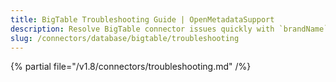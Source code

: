 ```yaml
---
title: BigTable Troubleshooting Guide | OpenMetadataSupport
description: Resolve BigTable connector issues quickly with `brandName`'scomprehensive troubleshooting guide. Fix common errors, configuration problems, and connec...
slug: /connectors/database/bigtable/troubleshooting
---
```


{% partial file="/v1.8/connectors/troubleshooting.md" /%}
